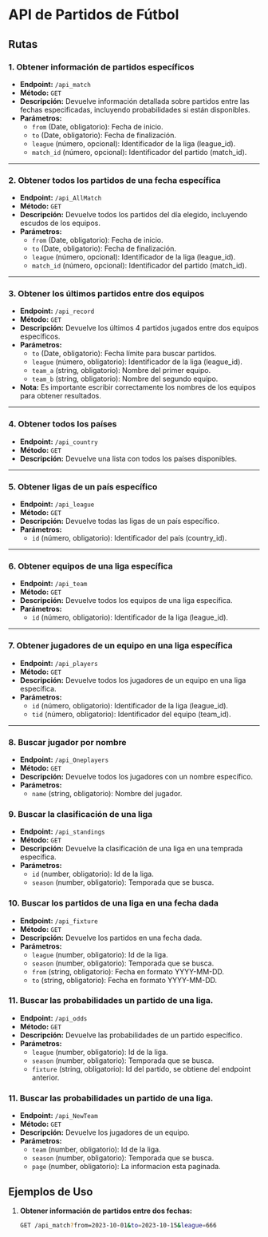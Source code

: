 # API de Partidos de Fútbol

## Rutas

### 1. Obtener información de partidos específicos

- **Endpoint:** `/api_match`
- **Método:** `GET`
- **Descripción:** Devuelve información detallada sobre partidos entre las fechas especificadas, incluyendo probabilidades si están disponibles.
- **Parámetros:**
  - `from` (Date, obligatorio): Fecha de inicio.
  - `to` (Date, obligatorio): Fecha de finalización.
  - `league` (número, opcional): Identificador de la liga (league_id).
  - `match_id` (número, opcional): Identificador del partido (match_id).

---

### 2. Obtener todos los partidos de una fecha específica

- **Endpoint:** `/api_AllMatch`
- **Método:** `GET`
- **Descripción:** Devuelve todos los partidos del día elegido, incluyendo escudos de los equipos.
- **Parámetros:**
  - `from` (Date, obligatorio): Fecha de inicio.
  - `to` (Date, obligatorio): Fecha de finalización.
  - `league` (número, opcional): Identificador de la liga (league_id).
  - `match_id` (número, opcional): Identificador del partido (match_id).

---

### 3. Obtener los últimos partidos entre dos equipos

- **Endpoint:** `/api_record`
- **Método:** `GET`
- **Descripción:** Devuelve los últimos 4 partidos jugados entre dos equipos específicos.
- **Parámetros:**
  - `to` (Date, obligatorio): Fecha límite para buscar partidos.
  - `league` (número, obligatorio): Identificador de la liga (league_id).
  - `team_a` (string, obligatorio): Nombre del primer equipo.
  - `team_b` (string, obligatorio): Nombre del segundo equipo.
- **Nota:** Es importante escribir correctamente los nombres de los equipos para obtener resultados.

---

### 4. Obtener todos los países

- **Endpoint:** `/api_country`
- **Método:** `GET`
- **Descripción:** Devuelve una lista con todos los países disponibles.

---

### 5. Obtener ligas de un país específico

- **Endpoint:** `/api_league`
- **Método:** `GET`
- **Descripción:** Devuelve todas las ligas de un país específico.
- **Parámetros:**
  - `id` (número, obligatorio): Identificador del país (country_id).

---

### 6. Obtener equipos de una liga específica

- **Endpoint:** `/api_team`
- **Método:** `GET`
- **Descripción:** Devuelve todos los equipos de una liga específica.
- **Parámetros:**
  - `id` (número, obligatorio): Identificador de la liga (league_id).

---

### 7. Obtener jugadores de un equipo en una liga específica

- **Endpoint:** `/api_players`
- **Método:** `GET`
- **Descripción:** Devuelve todos los jugadores de un equipo en una liga específica.
- **Parámetros:**
  - `id` (número, obligatorio): Identificador de la liga (league_id).
  - `tid` (número, obligatorio): Identificador del equipo (team_id).

---

### 8. Buscar jugador por nombre

- **Endpoint:** `/api_Oneplayers`
- **Método:** `GET`
- **Descripción:** Devuelve todos los jugadores con un nombre específico.
- **Parámetros:**
  - `name` (string, obligatorio): Nombre del jugador.

### 9. Buscar la clasificación de una liga

- **Endpoint:** `/api_standings`
- **Método:** `GET`
- **Descripción:** Devuelve la clasificación de una liga en una temprada específica.
- **Parámetros:**
  - `id` (number, obligatorio): Id de la liga.
  - `season` (number, obligatorio): Temporada que se busca.

### 10. Buscar los partidos de una liga en una fecha dada

- **Endpoint:** `/api_fixture`
- **Método:** `GET`
- **Descripción:** Devuelve los partidos en una fecha dada.
- **Parámetros:**
  - `league` (number, obligatorio): Id de la liga.
  - `season` (number, obligatorio): Temporada que se busca.
  - `from` (string, obligatorio): Fecha en formato YYYY-MM-DD.
  - `to` (string, obligatorio): Fecha en formato YYYY-MM-DD.

### 11. Buscar las probabilidades un partido de una liga.

- **Endpoint:** `/api_odds`
- **Método:** `GET`
- **Descripción:** Devuelve las probabilidades de un partido específico.
- **Parámetros:**
  - `league` (number, obligatorio): Id de la liga.
  - `season` (number, obligatorio): Temporada que se busca.
  - `fixture` (string, obligatorio): Id del partido, se obtiene del endpoint anterior.

### 11. Buscar las probabilidades un partido de una liga.

- **Endpoint:** `/api_NewTeam`
- **Método:** `GET`
- **Descripción:** Devuelve los jugadores de un equipo.
- **Parámetros:**
  - `team` (number, obligatorio): Id de la liga.
  - `season` (number, obligatorio): Temporada que se busca.
  - `page` (number, obligatorio): La informacion esta paginada.

## Ejemplos de Uso

1. **Obtener información de partidos entre dos fechas:**

   ```bash
   GET /api_match?from=2023-10-01&to=2023-10-15&league=666
   ```
